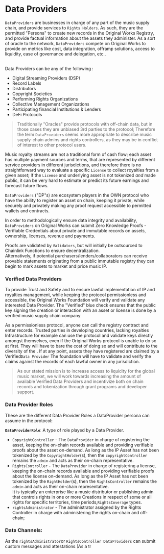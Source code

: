 # Data Providers

`DataProviders` are businesses in charge of any part of the music supply chain, and provide services to `Rights Holders`. As such, they are the permitted "Persona" to create new records in the Original Works Registry, and provide factual information about the assets they administer. As a sort of oracle to the network, `DataProviders` compete on Original Works to provide on metrics like cost, data integration, offramp solutions, access to liquidity, ease of governance and delegation, etc..&#x20;

\
Data Providers can be any of the following :&#x20;

* Digital Streaming Providers (DSP)&#x20;
* Record Labels&#x20;
* Distributors
* Copyright Societies
* Performing Rights Organizations
* Collective Management Organizations
* Participating financial Institutions & Lenders
* DeFi Protocols

> Traditionally "Oracles" provide protocols with off-chain data, but in those cases they are unbiased 3rd parties to the protocol; Therefore the term `DataProviders` seems more appropriate to describe music supply-chain admins and rights controllers, as they may be in conflict of interest to other protocol users.&#x20;

Music royalty streams are not a traditional form of cash flow; each asset has multiple payment sources and terms, that are represented by different service providers in different jurisdictions, and therefore there is no straightforward way to evaluate a specific `License` to collect royalties from a given asset; If the `License` and underlying asset is not tokenized _and_ made public, it can be very hard to estimate or predict its future earnings and forecast future flows.

`DataProviders` ("DP"s) are ecosystem players in the OWN protocol who have the ability to register an asset on chain, keeping it private, while securely and privately making any proof request accessible to permitted wallets and contracts.&#x20;

In order to methodologically ensure data integrity and availability, `DataProviders` on Original Works can submit Zero Knowledge Proofs - Verifiable Credentials about private and immutable records on assets, ownership, licenses, revenue and payments.

Proofs are validated by `Validators`, but will initially be outsourced to Chainlink Functions to ensure decentralization.\
Alternatively, if potential purchasers/lenders/collaborators can receive provable statements originating from a public immutable registry they can begin to mark assets to market and price music IP.&#x20;

### Verified Data Providers

To provide Trust and Safety and to ensure lawful implementation of IP and royalties management, while keeping the protocol permissionless and accessible, the Original Works Foundation will verify and validate any interested Data Provider. The "Verified" blue check ensures that the public key signing the creation or interaction with an asset or license is done by a verified music supply chain company

As a permissionless protocol, anyone can call the registry contract and enter records. Trusted parties in developing countries, lacking royalties Infrastructure for example can use the protocol and validate keys directly amongst themselves, even if the Original Works protocol is unable to do so at first. They will have to bare the cost of doing so and will contribute to the diversity of the . If at any point, assets they have registered are claimed by a Verified`Data Provider`  The foundation will have to validate and verify the claims against the records of each lawful owner in any jurisdiction.&#x20;

> As our stated mission is to increase access to liquidity for the global music market, we will work towards increasing the amount of available Verified Data Providers and incentivize both on chain records and tokenization through grant programs and developer support.

### Data Provider Roles&#x20;

These are the different Data Provider Roles a DataProvider persona can assume in the protocol:

**`DataProviderRole`**: A type of role played by a Data Provider.

* `CopyrightController` - The `DataProvider` in charge of registering the asset, keeping the on-chain records available and providing verifiable proofs about the asset on-demand. As long as the IP Asset has not been tokenized by the `CopyrightHolder`(s), then the `copyrightController` remains the `admin` and acts as their on-chain representative.
* `RightsController` **-** The `DataProvider` in charge of registering a license, keeping the on-chain records available and providing verifiable proofs about the license on-demand. As long as the IP Asset has not been tokenized by the `RightHolder`(s), then the `RightsController` remains the `admin` and acts as their on-chain representative. \
  It is typically an enterprise like a music distributor or publishing admin that controls rights in one or more Creations in respect of some or all rights for specific territories, time periods,`RightsCoverage` types.
* `rightsAdministrator` - The administrator assigned by the Rights Controller in charge with administering the rights on-chain and off-chain;

### Data Channels:

As the `rightsAdministrator`or `RightsController DataProviders` can submit custom messages and attestations (As a tr
